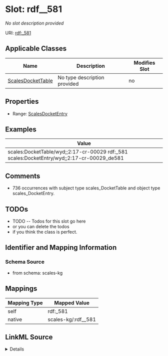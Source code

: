 

# Slot: rdf__581


_No slot description provided_





URI: [rdf:_581](http://www.w3.org/1999/02/22-rdf-syntax-ns#_581)



<!-- no inheritance hierarchy -->





## Applicable Classes

| Name | Description | Modifies Slot |
| --- | --- | --- |
| [ScalesDocketTable](../classes/ScalesDocketTable.md) | No type description provided |  no  |







## Properties

* Range: [ScalesDocketEntry](../classes/ScalesDocketEntry.md)






## Examples

| Value |
| --- |
| scales:DocketTable/wyd;;2:17-cr-00029 rdf:_581 scales:DocketEntry/wyd;;2:17-cr-00029_de581 |

## Comments

* 736 occurrences with subject type scales_DocketTable and object type scales_DocketEntry.

## TODOs

* TODO -- Todos for this slot go here
* or you can delete the todos
* if you think the class is perfect.

## Identifier and Mapping Information







### Schema Source


* from schema: scales-kg




## Mappings

| Mapping Type | Mapped Value |
| ---  | ---  |
| self | rdf:_581 |
| native | scales-kg/:rdf__581 |




## LinkML Source

<details>
```yaml
name: rdf__581
description: No slot description provided
todos:
- TODO -- Todos for this slot go here
- or you can delete the todos
- if you think the class is perfect.
comments:
- 736 occurrences with subject type scales_DocketTable and object type scales_DocketEntry.
examples:
- value: scales:DocketTable/wyd;;2:17-cr-00029 rdf:_581 scales:DocketEntry/wyd;;2:17-cr-00029_de581
from_schema: scales-kg
rank: 1000
slot_uri: rdf:_581
alias: rdf__581
domain_of:
- scales_DocketTable
range: scales_DocketEntry

```
</details>